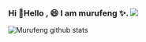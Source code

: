 ### Hi 👋Hello , 😄 I am murufeng ✨. ![](https://visitor-badge.glitch.me/badge?page_id=murufeng.homepage) 

![Murufeng github stats](https://github-readme-stats.vercel.app/api?username=murufeng&show_icons=true&theme=merko)

<!--
**murufeng/murufeng** is a ✨ _special_ ✨ repository because its `README.md` (this file) appears on your GitHub profile.


- 🔭 I’m currently working on ...
- 🌱 I’m currently learning ...
- 👯 I’m looking to collaborate on ...
- 🤔 I’m looking for help with ...
- 💬 Ask me about ...
- 📫 How to reach me: ...
- 😄 Pronouns: ...
- ⚡ Fun fact: ...
-->

